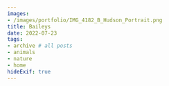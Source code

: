 ```yaml
---
images:
- /images/portfolio/IMG_4182_B_Hudson_Portrait.png
title: Baileys
date: 2022-07-23
tags:
- archive # all posts
- animals
- nature
- home
hideExif: true
---
```

